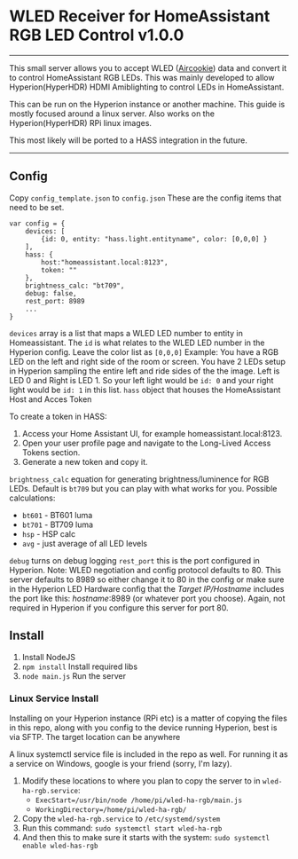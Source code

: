 # WLED Receiver for HomeAssistant RGB LED Control v1.0.0
----
This small server allows you to accept WLED ([Aircookie](https://github.com/Aircoookie/WLED)) data and convert it to control HomeAssistant RGB LEDs. This was mainly developed to allow Hyperion(HyperHDR) HDMI Amiblighting to control LEDs in HomeAssistant.

This can be run on the Hyperion instance or another machine. This guide is mostly focused around a linux server. Also works on the Hyperion(HyperHDR) RPi linux images.

This most likely will be ported to a HASS integration in the future.

----

## Config


Copy `config_template.json` to `config.json`
These are the config items that need to be set.
```
var config = {
    devices: [
        {id: 0, entity: "hass.light.entityname", color: [0,0,0] }
    ],
    hass: {
        host:"homeassistant.local:8123",
        token: ""
    },
    brightness_calc: "bt709",
    debug: false,
    rest_port: 8989
    ...
}
```
`devices` array is a list that maps a WLED LED number to entity in Homeassistant. The `id` is what relates to the WLED LED number in the Hyperion config. Leave the color list as `[0,0,0]`
Example: You have a RGB LED on the left and right side of the room or screen. You have 2 LEDs setup in Hyperion sampling the entire left and ride sides of the the image. Left is LED 0 and Right is LED 1. So your left light would be `id: 0` and your right light would be `id: 1` in this list.
`hass` object that houses the HomeAssistant Host and Acces Token

To create a token in HASS:
1. Access your Home Assistant UI, for example homeassistant.local:8123.
2. Open your user profile page and navigate to the Long-Lived Access Tokens section.
3. Generate a new token and copy it.

`brightness_calc` equation for generating brightness/luminence for RGB LEDs. Default is `bt709` but you can play with what works for you.
Possible calculations:
* `bt601` - BT601 luma
* `bt701` - BT709 luma
* `hsp` - HSP calc
* `avg` - just average of all LED levels
  
`debug` turns on debug logging
`rest_port` this is the port configured in Hyperion. Note: WLED negotiation and config protocol defaults to 80. This server defaults to 8989 so either change it to 80 in the config or make sure in the Hyperion LED Hardware config that the _Target IP/Hostname_ includes the port like this: _hostname_:8989 (or whatever port you choose). Again, not required in Hyperion if you configure this server for port 80.

## Install
1. Install NodeJS
2. `npm install` Install required libs
3. `node main.js` Run the server

### Linux Service Install
Installing on your Hyperion instance (RPi etc) is a matter of copying the files in this repo, along with you config to the device running Hyperion, best is via SFTP. The target location can be anywhere

A linux systemctl service file is included in the repo as well. For running it as a service on Windows, google is your friend (sorry, I'm lazy).

1. Modify these locations to where you plan to copy the server to in `wled-ha-rgb.service`:
   * `ExecStart=/usr/bin/node /home/pi/wled-ha-rgb/main.js`
   * `WorkingDirectory=/home/pi/wled-ha-rgb/`
2. Copy the `wled-ha-rgb.service` to `/etc/systemd/system`
3. Run this command: `sudo systemctl start wled-ha-rgb`
4. And then this to make sure it starts with the system: `sudo systemctl enable wled-has-rgb`

